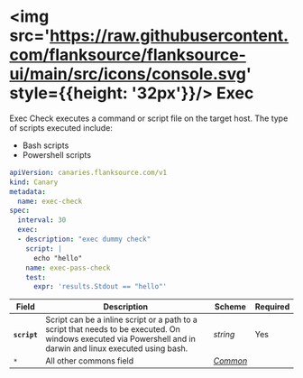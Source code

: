 # <img src='https://raw.githubusercontent.com/flanksource/flanksource-ui/main/src/icons/console.svg' style={{height: '32px'}}/> Exec

Exec Check executes a command or script file on the target host. The type of scripts executed include:

- Bash scripts
- Powershell scripts

```yaml
apiVersion: canaries.flanksource.com/v1
kind: Canary
metadata:
  name: exec-check
spec:
  interval: 30
  exec:
  - description: "exec dummy check"
    script: |
      echo "hello"
    name: exec-pass-check
    test:
      expr: 'results.Stdout == "hello"'
```

| Field | Description | Scheme | Required |
| ----- | ----------- | ------ | -------- |
| **`script`** | Script can be a inline script or a path to a script that needs to be executed. On windows executed via Powershell and in darwin and linux executed using bash. | *string* | Yes |
| `*` | All other commons field | [*Common*](common) |  |
